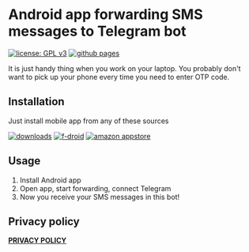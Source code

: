 Android app forwarding SMS messages to Telegram bot
===================================================

[![license: GPL v3](https://img.shields.io/badge/license-GPL_v3-blue.svg)](https://www.gnu.org/licenses/gpl-3.0)
[![github pages](https://img.shields.io/badge/github-pages-blue.svg)](https://smsq.me)

It is just handy thing when you work on your laptop.
You probably don't want to pick up your phone every time you need to enter OTP code.

Installation
------------
Just install mobile app from any of these sources

[![downloads](https://img.shields.io/github/v/release/igrmk/smsq.svg)](https://github.com/igrmk/smsq/releases/latest)
[![f-droid](https://img.shields.io/f-droid/v/com.github.igrmk.smsq.svg)](https://f-droid.org/packages/com.github.igrmk.smsq)
[![amazon appstore](https://img.shields.io/badge/amazon-appstore-blue.svg)](https://www.amazon.com/dp/B087N339BS)

Usage
-----
1. Install Android app
2. Open app, start forwarding, connect Telegram
3. Now you receive your SMS messages in this bot!

Privacy policy
--------------
__[PRIVACY POLICY](PRIVACY.md)__

